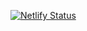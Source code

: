 [![Netlify Status](https://api.netlify.com/api/v1/badges/5dfc4747-d958-45d4-bb9b-887bf99cfab6/deploy-status)](https://app.netlify.com/sites/precios-api/deploys)
